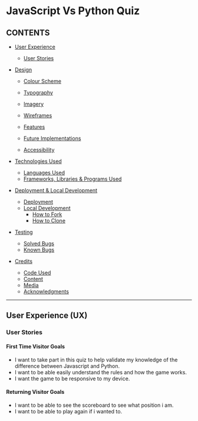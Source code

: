 # JavaScript Vs Python Quiz

## CONTENTS

* [User Experience](#User-Experience)
  * [User Stories](#User-Stories)

* [Design](#Design)
  * [Colour Scheme](#Colour-Scheme)
  * [Typography](#Typography)
  * [Imagery](#Imagery)
  * [Wireframes](#Wireframes)
  * [Features](#Features)
    
  * [Future Implementations](#Future-Implementations)
  * [Accessibility](#Accessibility)

* [Technologies Used](#Technologies-Used)
  * [Languages Used](#Languages-Used)
  * [Frameworks, Libraries & Programs Used](#Frameworks,-Libraries-&-Programs-Used)

* [Deployment & Local Development](#Deployment-&-Local-Development)
  * [Deployment](#Deployment)
  * [Local Development](#Local-Development)
    * [How to Fork](#How-to-Fork)
    * [How to Clone](#How-to-Clone)

* [Testing](#Testing)
  * [Solved Bugs](#Solved-Bugs)
  * [Known Bugs](#Known-Bugs)
  
* [Credits](#Credits)
  * [Code Used](#Code-Used)
  * [Content](#Content)
  * [Media](#Media)
  * [Acknowledgments](#Acknowledgments)

---

## User Experience (UX)

### User Stories

#### First Time Visitor Goals

* I want to take part in this quiz to help validate my knowledge of the difference between Javascript and Python.
* I want to be able easily understand the rules and how the game works. 
* I want the game to be responsive to my device.

#### Returning Visitor Goals

* I want to be able to see the scoreboard to see what position i am.
* I want to be able to play again if i wanted to.